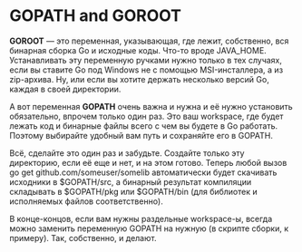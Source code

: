 # GOPATH and GOROOT

&#x20;**GOROOT** — это переменная, указывающая, где лежит, собственно, вся бинарная сборка Go и исходные коды. Что-то вроде JAVA\_HOME. Устанавливать эту переменную ручками нужно только в тех случаях, если вы ставите Go под Windows не с помощью MSI-инсталлера, а из zip-архива. Ну, или если вы хотите держать несколько версий Go, каждая в своей директории.

&#x20;А вот переменная **GOPATH** очень важна и нужна и её нужно установить обязательно, впрочем только один раз. Это ваш workspace, где будет лежать код и бинарные файлы всего с чем вы будете в Go работать. Поэтому выбирайте удобный вам путь и сохраняйте его в GOPATH.

Всё, сделайте это один раз и забудьте. Создайте только эту директорию, если её еще и нет, и на этом готово. Теперь любой вызов go get github.com/someuser/somelib автоматически будет скачивать исходники в $GOPATH/src, а бинарный результат компиляции складывать в $GOPATH/pkg или $GOPATH/bin (для библиотек и исполняемых файлов соответственно).

В конце-концов, если вам нужны раздельные workspace-ы, всегда можно заменить переменную GOPATH на нужную (в скрипте сборки, к примеру). Так, собственно, и делают.
